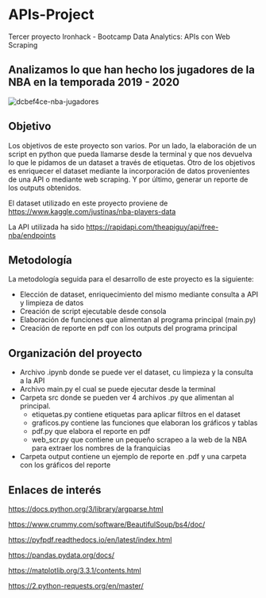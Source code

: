 # APIs-Project
Tercer proyecto Ironhack - Bootcamp Data Analytics: APIs con Web Scraping

## Analizamos lo que han hecho los jugadores de la NBA en la temporada 2019 - 2020

![dcbef4ce-nba-jugadores](https://user-images.githubusercontent.com/61025562/93003467-c297f880-f536-11ea-9879-26863493321b.png)

## Objetivo

Los objetivos de este proyecto son varios. Por un lado, la elaboración de un script en python que pueda llamarse desde la terminal y que nos devuelva lo que le pidamos de un dataset a través de etiquetas. Otro de los objetivos es enriquecer el dataset mediante la incorporación de datos provenientes de una API o mediante web scraping. Y por último, generar un reporte de los outputs obtenidos.

El dataset utilizado en este proyecto proviene de https://www.kaggle.com/justinas/nba-players-data

La API utilizada ha sido https://rapidapi.com/theapiguy/api/free-nba/endpoints

## Metodología

La metodología seguida para el desarrollo de este proyecto es la siguiente:

- Elección de dataset, enriquecimiento del mismo mediante consulta a API y limpieza de datos
- Creación de script ejecutable desde consola
- Elaboración de funciones que alimentan al programa principal (main.py)
- Creación de reporte en pdf con los outputs del programa principal

## Organización del proyecto

- Archivo .ipynb donde se puede ver el dataset, cu limpieza y la consulta a la API
- Archivo main.py el cual se puede ejecutar desde la terminal
- Carpeta src donde se pueden ver 4 archivos .py que alimentan al principal.
    - etiquetas.py contiene etiquetas para aplicar filtros en el dataset
    - graficos.py contiene las funciones que elaboran los gráficos y tablas
    - pdf.py que elabora el reporte en pdf
    - web_scr.py que contiene un pequeño scrapeo a la web de la NBA para extraer los nombres de la franquicias
- Carpeta output contiene un ejemplo de reporte en .pdf y una carpeta con los gráficos del reporte

## Enlaces de interés

https://docs.python.org/3/library/argparse.html

https://www.crummy.com/software/BeautifulSoup/bs4/doc/

https://pyfpdf.readthedocs.io/en/latest/index.html

https://pandas.pydata.org/docs/

https://matplotlib.org/3.3.1/contents.html

https://2.python-requests.org/en/master/
